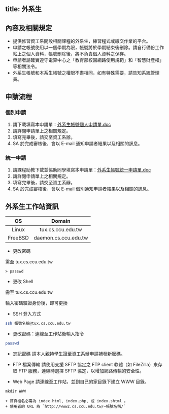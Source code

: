 title: 外系生
---
## 內容及相關規定

+ 提供修習資工系開設相關課程的外系生，練習程式或繳交作業的平台。
+ 申請之帳號使用以一個學期為限，帳號將於學期結束後刪除。請自行備份工作站上之個人資料，帳號刪除後，將不負責個人資料之保存。
+ 申請者請確實遵守電算中心之「教育部校園網路使用規範」和「智慧財產權」等相關法令。
+ 外系生帳號和本系生帳號之權限不盡相同，如有特殊需要，請告知系統管理員。

## 申請流程

### 個別申請

1. 請下載填寫本申請單：[外系生帳號個人申請單.doc](doc/CS_applications.doc)
2. 請詳閱申請單上之相關規定。
3. 填寫完畢後，請交至資工系辦。
4. SA 於完成審核後，會以 E-mail 通知申請者結果以及相關的訊息。

### 統一申請

1. 請課程助教下載並協助同學填寫本申請單：[外系生帳號統一申請單.doc](doc/CS_applications_group.doc)
2. 請詳閱申請單上之相關規定。
3. 填寫完畢後，請交至資工系辦。
4. SA 於完成審核後，會以 E-mail 個別通知申請者結果以及相關的訊息。

## 外系生工作站資訊


|    OS     |        Domain        |
|:-------:|:--------------------:|
|  Linux  |  tux.cs.ccu.edu.tw   |
| FreeBSD | daemon.cs.ccu.edu.tw |

+ 更改密碼

需至 tux.cs.ccu.edu.tw

```
> passwd
```

+  更改 Shell

需至 tux.cs.ccu.edu.tw

輸入密碼驗證身份後，即可更換


+ SSH 登入方式
```bash
ssh 帳號名稱@tux.cs.ccu.edu.tw
```

+ 更改密碼：連線至工作站後輸入指令
```bash
passwd
```
+ 忘記密碼
請本人親持學生證至資工系辦申請補發新密碼。


+ FTP 檔案傳輸
請使用支援 SFTP 協定之 FTP client 軟體（如 FileZilla）來存取 FTP 服務，連線時選擇 SFTP 協定，以增加網路傳輸的安全性。


+ Web Page
請連線至工作站，並到自己的家目錄下建立 WWW 目錄。
```
mkdir WWW
```
    + 首頁檔名必需為 index.html, index.php, 或 index.shtml 。
    + 使用者的 URL 為 `http://www2.cs.ccu.edu.tw/~帳號名稱/`

